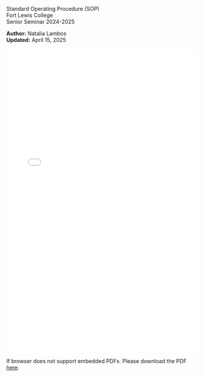 Standard Operating Procedure (SOP)  
Fort Lewis College  
Senior Seminar 2024-2025

**Author:** Natalia Lambos  
**Updated:** April 15, 2025

<!-- Ensure the PDF file exists at the specified path. If not, update the path accordingly. -->
<div>
  <embed src="sops/thermal_ox.pdf" width="100%" height="800px" type="application/pdf">
  <p>If browser does not support embedded PDFs. Please download the PDF <a href="sops/thermal_ox_v2.pdf">here</a>.</p>
</div>